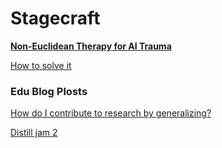 # Stagecraft

[**Non-Euclidean Therapy for AI Trauma**](Stagecraft%205a10b124407344379b56d3d33c459085/Non-Euclidean%20Therapy%20for%20AI%20Trauma%20353aa98799c442ea831d8b3421e12ddb.md)

[How to solve it](Stagecraft%205a10b124407344379b56d3d33c459085/How%20to%20solve%20it%20a324813b79f94d31bc2df987b262c9ad.md)

### Edu Blog Plosts

[How do I contribute to research by generalizing?](Stagecraft%205a10b124407344379b56d3d33c459085/How%20do%20I%20contribute%20to%20research%20by%20generalizing%20c4f3e5041f4b4d68babb9949873ec2c6.md)

[Distill jam 2](Stagecraft%205a10b124407344379b56d3d33c459085/Distill%20jam%202%2003752a34b2ae4ab797f699100e202246.md)